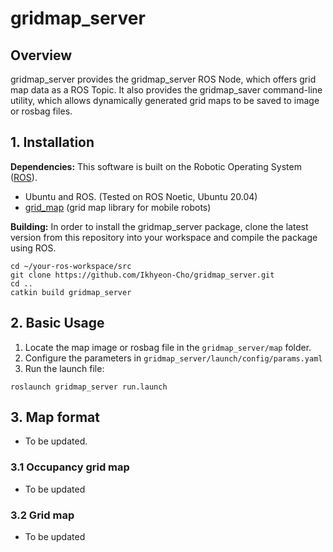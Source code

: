# gridmap_server

## Overview
gridmap_server provides the gridmap_server ROS Node, which offers grid map data as a ROS Topic. It also provides the gridmap_saver command-line utility, which allows dynamically generated grid maps to be saved to image or rosbag files. 

## 1. Installation
**Dependencies:** This software is built on the Robotic Operating System ([ROS](https://www.ros.org/)).
- Ubuntu and ROS. (Tested on ROS Noetic, Ubuntu 20.04)
- [grid_map](https://github.com/ANYbotics/grid_map) (grid map library for mobile robots)

**Building:** In order to install the gridmap_server package, clone the latest version from this repository into your workspace and compile the package using ROS.
  ```
  cd ~/your-ros-workspace/src
  git clone https://github.com/Ikhyeon-Cho/gridmap_server.git
  cd ..
  catkin build gridmap_server
  ```

## 2. Basic Usage
1. Locate the map image or rosbag file in the `gridmap_server/map` folder.
2. Configure the parameters in `gridmap_server/launch/config/params.yaml`
3. Run the launch file:
  ```
  roslaunch gridmap_server run.launch
  ```

## 3. Map format
- To be updated.
<!-- Maps manipulated by the tools in this package are  -->

### 3.1 Occupancy grid map
- To be updated

### 3.2 Grid map
- To be updated
